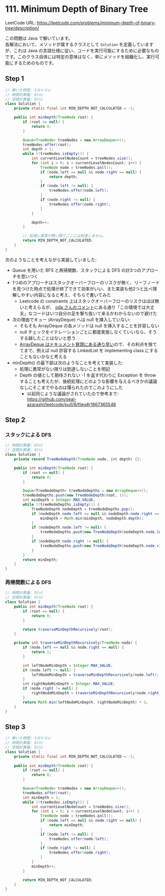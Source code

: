 # 111. Minimum Depth of Binary Tree

LeetCode URL: https://leetcode.com/problems/minimum-depth-of-binary-tree/description/

この問題は Java で解いています。  
各解法において、メソッドが属するクラスとして `Solution` を定義していますが、これは Java の言語仕様に従い、コードを実行可能にするために必要なものです。このクラス自体には特定の意味はなく、単にメソッドを組織化し、実行可能にするためのものです。

## Step 1

```java
// 解いた時間: 5分ぐらい
// 時間計算量: O(n)
// 空間計算量: O(n)
class Solution {
    private static final int MIN_DEPTH_NOT_CALCULATED = -1;

    public int minDepth(TreeNode root) {
        if (root == null) {
            return 0;
        }

        Queue<TreeNode> treeNodes = new ArrayDeque<>();
        treeNodes.offer(root);
        int depth = 1;
        while (!treeNodes.isEmpty()) {
            int currentLevelNodesCount = treeNodes.size();
            for (int i = 0; i < currentLevelNodesCount; i++) {
                TreeNode node = treeNodes.poll();
                if (node.left == null && node.right == null) {
                    return depth;
                }
                if (node.left != null) {
                    treeNodes.offer(node.left);
                }
                if (node.right != null) {
                    treeNodes.offer(node.right);
                }
            }

            depth++;
        }

        // 処理に異常が無い限りここには到達しません。
        return MIN_DEPTH_NOT_CALCULATED;
    }
}
```

次のようなことを考えながら実装していました:

- Queue を用いた BFS と再帰関数、スタックによる DFS の計3つのアプローチを思いつく
- 1つめのアプローチはスタックオーバーフローのリスクが無く、リーフノードを見つけた時点で処理が終了できて効率がいい、また実装も他2つと比べ理解しやすい内容になると考え、そちらで書いてみた
    - Leetcode の constraints 上はスタックオーバーフローのリスクはほぼ無いと考えらるが、 [oda さんのコメント](https://github.com/kazukiii/leetcode/pull/22/files#r1667746480)にある通り「この環境では大丈夫」なコードはいつ自分の足を撃ち抜いて来るかわからないので避けた
- 次の理由でキュー (ArrayDeque) へは null を挿入していない:
    - そもそも ArrayDeque の各メソッドは null を挿入することを許容しない
    - null チェックをイテレーションごとに都度実施しなくていいなら、そうする越したことはないと思う
    - [ArrayDeque はドキュメント冒頭にある通り早い](https://docs.oracle.com/en%2Fjava%2Fjavase%2F22%2Fdocs%2Fapi%2F%2F/java.base/java/util/ArrayDeque.html)ので、その利点を捨ててまで、例えば null 許容する LinkedList を implementing class にすることもないかなと考える
- minDepth() の最下部は次のようなことを考えて実装した:
    - 処理に異常がない限りは到達しないことを明記
    - Depth の値として期待されない -1 を返す代わりに Exception を throw することも考えたが、後続処理にどのような影響を与えるべきかの議論なしにそこまでやるのは憚られたのでこのようにした
        - 以前同じような議論がされていたので参考まで: https://github.com/seal-azarashi/leetcode/pull/9/files#r1667365546

## Step 2

### スタックによる DFS

```java
// 時間計算量: O(n)
// 空間計算量: O(n)
class Solution {
    private record TreeNodeDepth(TreeNode node, int depth) {};

    public int minDepth(TreeNode root) {
        if (root == null) {
            return 0;
        }

        Deque<TreeNodeDepth> treeNodeDepths = new ArrayDeque<>();
        treeNodeDepths.push(new TreeNodeDepth(root, 1));
        int minDepth = Integer.MAX_VALUE;
        while (!treeNodeDepths.isEmpty()) {
            TreeNodeDepth nodeDepth = treeNodeDepths.pop();
            if (nodeDepth.node.left == null && nodeDepth.node.right == null) {
                minDepth = Math.min(minDepth, nodeDepth.depth);
            }
            if (nodeDepth.node.left != null) {
                treeNodeDepths.push(new TreeNodeDepth(nodeDepth.node.left, nodeDepth.depth + 1));
            }
            if (nodeDepth.node.right != null) {
                treeNodeDepths.push(new TreeNodeDepth(nodeDepth.node.right, nodeDepth.depth + 1));
            }
        }
        return minDepth;
    }
}
```

### 再帰関数による DFS

```java
// 時間計算量: O(n)
// 空間計算量: O(n)
class Solution {
    public int minDepth(TreeNode root) {
        if (root == null) {
            return 0;
        }

        return traverseMinDepthRecursively(root);
    }

    private int traverseMinDepthRecursively(TreeNode node) {
        if (node.left == null && node.right == null) {
            return 1;
        }

        int leftNodeMinDepth = Integer.MAX_VALUE;
        if (node.left != null) {
            leftNodeMinDepth = traverseMinDepthRecursively(node.left);
        }
        int rightNodeMinDepth = Integer.MAX_VALUE;
        if (node.right != null) {
            rightNodeMinDepth = traverseMinDepthRecursively(node.right);
        }
        return Math.min(leftNodeMinDepth, rightNodeMinDepth) + 1;
    }
}
```

## Step 3

```java
// 解いた時間: 5分ぐらい
// 時間計算量: O(n)
// 空間計算量: O(n)
class Solution {
    private static final int MIN_DEPTH_NOT_CALCULATED = -1;
    
    public int minDepth(TreeNode root) {
        if (root == null) {
            return 0;
        }

        Queue<TreeNode> treeNodes = new ArrayDeque<>();
        treeNodes.offer(root);
        int minDepth = 1;
        while (!treeNodes.isEmpty()) {
            int currentLevelNodeCount = treeNodes.size();
            for (int i = 0; i < currentLevelNodeCount; i++) {
                TreeNode node = treeNodes.poll();
                if (node.left == null && node.right == null) {
                    return minDepth;
                }
                if (node.left != null) {
                    treeNodes.offer(node.left);
                }
                if (node.right != null) {
                    treeNodes.offer(node.right);
                }
            }
            minDepth++;
        }

        return MIN_DEPTH_NOT_CALCULATED;
    }
}
```
